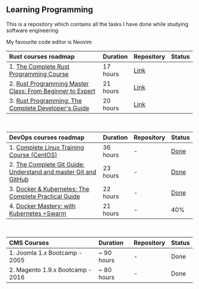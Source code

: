 ## Learning Programming

This is a repository which contains all the tasks I have done while studying software engineering

My favourite code editor is Neovim

| Rust courses roadmap                                                                                                                             | Duration | Repository                                                                             | Status |
| :----------------------------------------------------------------------------------------------------------------------------------------------- | :------- | :------------------------------------------------------------------------------------- | :----- |
| 1. [The Complete Rust Programming Course](https://www.udemy.com/course/rust-programming-the-complete-guide/)                                     | 17 hours | [Link](https://github.com/monjofn/learn/tree/main/rust/01-complete-rust-course-udemy)  |        |
| 2. [Rust Programming Master Class: From Beginner to Expert](https://www.udemy.com/course/rust-programming-master-class-from-beginner-to-expert/) | 21 hours | [Link](https://github.com/monjofn/learn/tree/main/rust/02-beginner-to-expert-udemy)    |        |
| 3. [Rust Programming: The Complete Developer's Guide](https://zerotomastery.io/courses/learn-rust/)                                              | 20 hours | [Link](https://github.com/monjofn/learn/tree/main/rust/03-complete-rust-dev-guide-ztm) |        |

<br />

| DevOps courses roadmap                                                                                                              | Duration | Repository | Status                                                                             |
| :---------------------------------------------------------------------------------------------------------------------------------- | :------- | :--------- | :--------------------------------------------------------------------------------- |
| 1. [Complete Linux Training Course (CentOS)](https://www.udemy.com/course/complete-linux-training-course-to-get-your-dream-it-job/) | 36 hours | -          | [Done](https://www.udemy.com/certificate/UC-807c035c-577a-464a-b57d-6c7392ae06e8/) |
| 2. [The Complete Git Guide: Understand and master Git and GitHub](https://www.udemy.com/course/git-and-github-complete-guide/)      | 23 hours | -          | [Done](https://www.udemy.com/certificate/UC-3c46ec19-5675-4669-bcb1-b0bea179bd72/) |
| 3. [Docker & Kubernetes: The Complete Practical Guide](https://www.udemy.com/course/docker-complete/)                               | 22 hours | -          | [Done](https://www.udemy.com/certificate/UC-aeeeaf25-b385-4b88-813d-d3cab5699ec5/) |
| 4. [Docker Mastery: with Kubernetes +Swarm](https://www.udemy.com/course/docker-mastery/)                                           | 21 hours | -          | 40%                                                                                |

<br />

| CMS Courses                      | Duration   | Repository | Status |
| :------------------------------- | :--------- | :--------- | :----- |
| 1. Joomla 1.x Bootcamp - 2005    | ~ 90 hours | -          | Done   |
| 2. Magento 1.9.x Bootcamp - 2016 | ~ 80 hours | -          | Done   |
